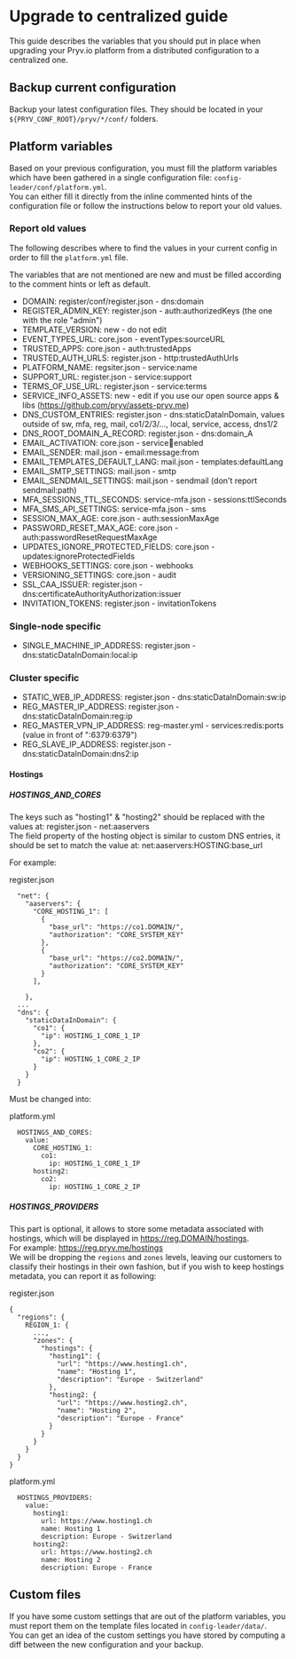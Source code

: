 # Upgrade to centralized guide

This guide describes the variables that you should put in place when upgrading your Pryv.io platform from a distributed configuration to a centralized one.


## Backup current configuration

Backup your latest configuration files. They should be located in your `${PRYV_CONF_ROOT}/pryv/*/conf/` folders.


## Platform variables

Based on your previous configuration, you must fill the platform variables which have been gathered in a single configuration file: `config-leader/conf/platform.yml`.  
You can either fill it directly from the inline commented hints of the configuration file or follow the instructions below to report your old values.

### Report old values

The following describes where to find the values in your current config in order to fill the `platform.yml` file.

The variables that are not mentioned are new and must be filled according to the comment hints or left as default.

- DOMAIN: register/conf/register.json - dns:domain
- REGISTER_ADMIN_KEY: register.json - auth:authorizedKeys (the one with the role "admin")
- TEMPLATE_VERSION: new - do not edit
- EVENT_TYPES_URL: core.json - eventTypes:sourceURL
- TRUSTED_APPS: core.json - auth:trustedApps
- TRUSTED_AUTH_URLS: register.json - http:trustedAuthUrls
- PLATFORM_NAME: regsiter.json - service:name
- SUPPORT_URL: register.json - service:support
- TERMS_OF_USE_URL: register.json - service:terms
- SERVICE_INFO_ASSETS: new - edit if you use our open source apps & libs (https://github.com/pryv/assets-pryv.me)
- DNS_CUSTOM_ENTRIES: register.json - dns:staticDataInDomain, values outside of sw, mfa, reg, mail, co1/2/3/..., local, service, access, dns1/2
- DNS_ROOT_DOMAIN_A_RECORD: register.json - dns:domain_A
- EMAIL_ACTIVATION: core.json - service:email:enabled
- EMAIL_SENDER: mail.json - email:message:from
- EMAIL_TEMPLATES_DEFAULT_LANG: mail.json - templates:defaultLang
- EMAIL_SMTP_SETTINGS: mail.json - smtp
- EMAIL_SENDMAIL_SETTINGS: mail.json - sendmail (don't report sendmail:path)
- MFA_SESSIONS_TTL_SECONDS: service-mfa.json - sessions:ttlSeconds
- MFA_SMS_API_SETTINGS: service-mfa.json - sms
- SESSION_MAX_AGE: core.json - auth:sessionMaxAge
- PASSWORD_RESET_MAX_AGE: core.json - auth:passwordResetRequestMaxAge
- UPDATES_IGNORE_PROTECTED_FIELDS: core.json - updates:ignoreProtectedFields
- WEBHOOKS_SETTINGS: core.json - webhooks
- VERSIONING_SETTINGS: core.json - audit
- SSL_CAA_ISSUER: register.json - dns:certificateAuthorityAuthorization:issuer
- INVITATION_TOKENS: register.json - invitationTokens

### Single-node specific

- SINGLE_MACHINE_IP_ADDRESS: register.json - dns:staticDataInDomain:local:ip

### Cluster specific

- STATIC_WEB_IP_ADDRESS: register.json - dns:staticDataInDomain:sw:ip
- REG_MASTER_IP_ADDRESS: register.json - dns:staticDataInDomain:reg:ip
- REG_MASTER_VPN_IP_ADDRESS: reg-master.yml - services:redis:ports (value in front of ":6379:6379")
- REG_SLAVE_IP_ADDRESS: register.json - dns:staticDataInDomain:dns2:ip

#### Hostings

##### HOSTINGS_AND_CORES

The keys such as "hosting1" & "hosting2" should be replaced with the values at: register.json - net:aaservers  
The field property of the hosting object is similar to custom DNS entries, it should be set to match the value at: net:aaservers:HOSTING:base_url

For example:

register.json

```
  "net": {
    "aaservers": {
      "CORE_HOSTING_1": [
        {
          "base_url": "https://co1.DOMAIN/",
          "authorization": "CORE_SYSTEM_KEY"
        },
        {
          "base_url": "https://co2.DOMAIN/",
          "authorization": "CORE_SYSTEM_KEY"
        }
      ],
      
    },
  ...
  "dns": {
    "staticDataInDomain": {
      "co1": {
        "ip": HOSTING_1_CORE_1_IP
      },
      "co2": {
        "ip": HOSTING_1_CORE_2_IP
      }
    }
  }
```

Must be changed into:

platform.yml

```
  HOSTINGS_AND_CORES:
    value:
      CORE_HOSTING_1:
        co1: 
          ip: HOSTING_1_CORE_1_IP
      hosting2:
        co2:
          ip: HOSTING_1_CORE_2_IP
```

##### HOSTINGS_PROVIDERS

This part is optional, it allows to store some metadata associated with hostings, which will be displayed in https://reg.DOMAIN/hostings.  
For example: https://reg.pryv.me/hostings  
We will be dropping the `regions` and `zones` levels, leaving our customers to classify their hostings in their own fashion, but if you wish
to keep hostings metadata, you can report it as following:

register.json

```
{
  "regions": {
    REGION_1: {
      ...,
      "zones": {
        "hostings": {
          "hosting1": {
            "url": "https://www.hosting1.ch",
            "name": "Hosting 1",
            "description": "Europe - Switzerland"
          },
          "hosting2: {
            "url": "https://www.hosting2.ch",
            "name": "Hosting 2",
            "description": "Europe - France"
          }
        }
      }
    }
  }
}
```

platform.yml

```
  HOSTINGS_PROVIDERS:
    value:
      hosting1:
        url: https://www.hosting1.ch
        name: Hosting 1
        description: Europe - Switzerland
      hosting2:
        url: https://www.hosting2.ch
        name: Hosting 2
        description: Europe - France
```


## Custom files

If you have some custom settings that are out of the platform variables, you must report them on the template files located in `config-leader/data/`.  
You can get an idea of the custom settings you have stored by computing a diff between the new configuration and your backup.
